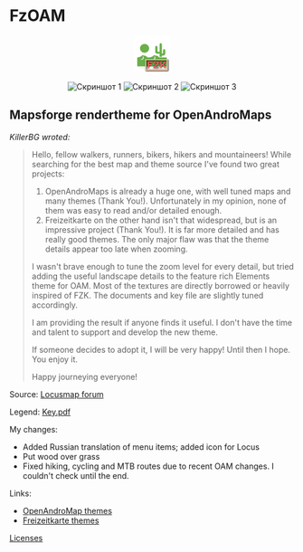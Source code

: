 # FzOAM

<div align="center">

![FzOAM.png](FzOAM.png)  

![Скриншот 1](http://images.vfl.ru/ii/1636991615/8131f0bb/36696490_s.jpg)
![Скриншот 2](http://images.vfl.ru/ii/1636991615/85290755/36696493_s.jpg)
![Скриншот 3](http://images.vfl.ru/ii/1636991615/297ce939/36696491_s.jpg)

</div>

## Mapsforge rendertheme for OpenAndroMaps

_KillerBG wroted:_
> Hello, fellow walkers, runners, bikers, hikers and mountaineers! While searching for the best map and theme source I've found two great projects:
>
> 1. OpenAndroMaps is already a huge one, with well tuned maps and many themes (Thank You!). Unfortunately in my opinion, none of them was easy to read and/or detailed enough.
> 2. Freizeitkarte on the other hand isn't that widespread, but is an impressive project (Thank You!). It is far more detailed and has really good themes. The only major flaw was that the theme details appear too late when zooming.
>
> I wasn't brave enough to tune the zoom level for every detail,
> but tried adding the useful landscape details to the feature rich Elements theme for OAM. Most of the textures are directly borrowed or heavily inspired of FZK. The documents and key file are slightly tuned accordingly.  
>
> I am providing the result if anyone finds it useful. I don't have the time and talent to support and develop the new theme.  
>
> If someone decides to adopt it, I will be very happy! Until then I hope. You enjoy it.  
>
> Happy journeying everyone!
>

Source: [Locusmap forum](https://forum.locusmap.eu/index.php?topic=7043.0)

Legend: [Key.pdf](Key.pdf)

My changes:

- Added Russian translation of menu items; added icon for Locus
- Put wood over grass
- Fixed hiking, cycling and MTB routes due to recent OAM changes. I couldn't check until the end.

Links:

- [OpenAndroMap themes](https://www.openandromaps.org/en/legend/elevate-mountain-hike-theme)
- [Freizeitkarte themes](http://www.freizeitkarte-osm.de/android/en/design.html)

 [Licenses](ReadMe.txt)  
<!-- ![кокойто.png](/symbols/s_bicycle_shop.png) пример коммента -->
